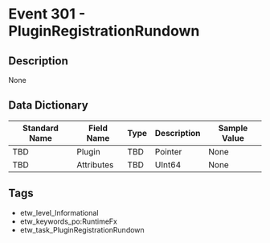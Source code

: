 # Event 301 - PluginRegistrationRundown

## Description
None

## Data Dictionary
|Standard Name|Field Name|Type|Description|Sample Value|
|---|---|---|---|---|
|TBD|Plugin|TBD|Pointer|None|None|
|TBD|Attributes|TBD|UInt64|None|None|

## Tags
* etw_level_Informational
* etw_keywords_po:RuntimeFx
* etw_task_PluginRegistrationRundown